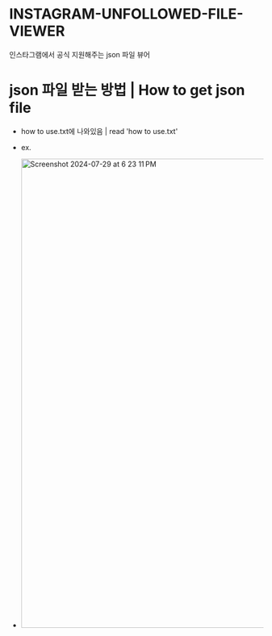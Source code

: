 # INSTAGRAM-UNFOLLOWED-FILE-VIEWER
인스타그램에서 공식 지원해주는 json 파일 뷰어


# json 파일 받는 방법 | How to get json file

- how to use.txt에 나와있음 | read 'how to use.txt'

- ex.
- <img width="930" alt="Screenshot 2024-07-29 at 6 23 11 PM" src="https://github.com/user-attachments/assets/67455632-9a1b-45f6-89b2-9639f72cf637">
